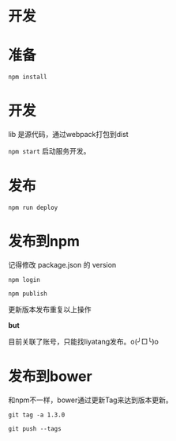 开发
===

# 准备

`npm install`

# 开发

lib 是源代码，通过webpack打包到dist

`npm start` 启动服务开发。

# 发布

`npm run deploy`

# 发布到npm

记得修改 package.json 的 version

`npm login`

`npm publish`

更新版本发布重复以上操作

**but**

目前关联了账号，只能找liyatang发布。o(╯□╰)o

# 发布到bower

和npm不一样，bower通过更新Tag来达到版本更新。

`git tag -a 1.3.0`

`git push --tags`